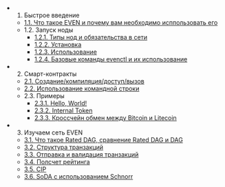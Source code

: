 
- 1. Быстрое введение
  - [1.1. Что такое EVEN и почему вам необходимо исппользовать его](ru/app.md)
  - 1.2. Запуск ноды
    - [1.2.1. Типы нод и обязательства в сети]()
    - [1.2.2. Установка]()
    - [1.2.3. Использование]()
    - [1.2.4. Базовые команды evenctl и их использование]()
- 2. Смарт-контракты
  - [2.1. Создание/компиляция/доступ/вызов]()
  - [2.2. Использование командной строки]()   
  - 2.3. Примеры
    - [2.3.1. Hello, World!]()
    - [2.3.2. Internal Token]()
    - [2.3.3. Кроссчейн обмен между Bitcoin и Litecoin]()
- 3. Изучаем сеть EVEN
  - [3.1. Что такое Rated DAG, сравнение Rated DAG и DAG](ru/app.md)
  - [3.2. Структура транзакций](ru/app.md)
  - [3.3. Отправка и валидация транзакций](ru/app.md)
  - [3.4. Полсчет рейтинга](ru/app.md)
  - [3.5. CIP](ru/app.md)
  - [3.6. SoDA с использованием Schnorr](ru/app.md)

<!-- - [Использование IPFS](ru/ipfs.md)
- [Базовый протокол сети](ru/basic-protocol.md)
- [Расширенный протокол сети](ru/extended.md)
- Cообщения
  - [Общая структура](ru/message.md)
  - [Реализация](ru/transaction-implementation.md)
  - [Создание сети](ru/private-conn.md)
  - [Кросс-чейн обмен](ru/chain.md)
  - Алгоритмы
    - [Rated DAG, PoS<sup>n</sup>](ru/posn.md)
    - [Мультиподписи](ru/schnorr.md)
- Умные контракты
  - [Сравнение некоторых виртуальных машин](ru/vm-comparison.md)
  - [Итоги тестирования виртуальных машин](ru/vm-evaluation-results.md)
- [Памятка писателям](ru/howto.md) -->
